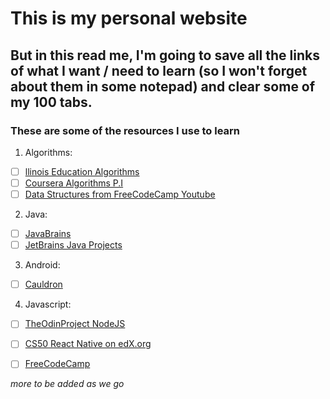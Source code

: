 # This is my personal website

## But in this read me, I'm going to save all the links of what I want / need to learn (so I won't forget about them in some notepad) and clear some of my 100 tabs.

### These are some of the resources I use to learn

1. Algorithms: 
* [ ] [llinois Education Algorithms](http://jeffe.cs.illinois.edu/teaching/algorithms/)
* [ ] [Coursera Algorithms P.I](https://www.coursera.org/learn/algorithms-part1)
* [ ] [Data Structures from FreeCodeCamp Youtube](https://www.youtube.com/watch?v=RBSGKlAvoiM&t=19469s)

2. Java: 
* [ ] [JavaBrains](https://javabrains.io/)
* [ ] [JetBrains Java Projects](https://hyperskill.org/projects?goal=7)

3. Android: 
* [ ] [Cauldron](https://cauldron.app/challenges/5d91b66731071f054f23f3ff)

4. Javascript: 
* [ ] [TheOdinProject NodeJS](https://www.theodinproject.com/courses/nodejs)
* [ ] [CS50 React Native on edX.org](https://courses.edx.org/courses/course-v1:HarvardX+CS50M+Mobile/course/)
* [ ] [FreeCodeCamp](https://www.freecodecamp.org)


*more to be added as we go*

